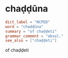 # chaḍḍūna

``` toml
dict_label = "NCPED"
word = "chaḍḍūna"
summary = "of chaḍḍeti"
grammar_comment = "absol."
see_also = ["chaḍḍeti"]
```

of chaḍḍeti

